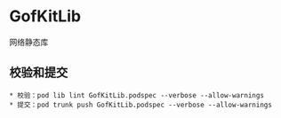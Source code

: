# GofKitLib
网络静态库

## 校验和提交
    * 校验：pod lib lint GofKitLib.podspec --verbose --allow-warnings
    * 提交：pod trunk push GofKitLib.podspec --verbose --allow-warnings
